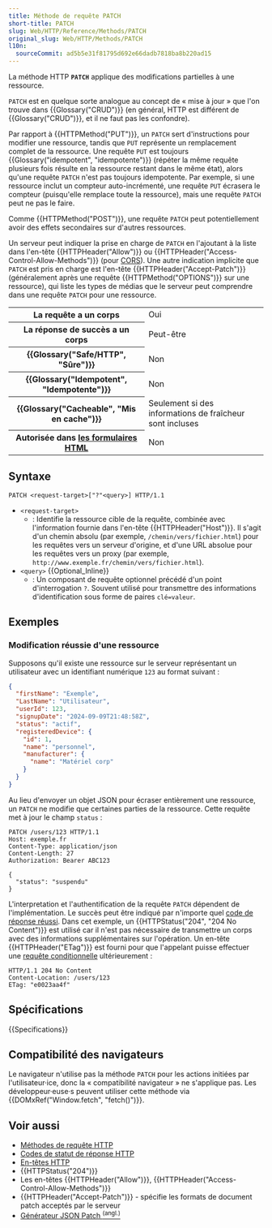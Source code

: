 ```yaml
---
title: Méthode de requête PATCH
short-title: PATCH
slug: Web/HTTP/Reference/Methods/PATCH
original_slug: Web/HTTP/Methods/PATCH
l10n:
  sourceCommit: ad5b5e31f81795d692e66dadb7818ba8b220ad15
---
```


La méthode HTTP **`PATCH`** applique des modifications partielles à une ressource.

`PATCH` est en quelque sorte analogue au concept de « mise à jour » que l'on trouve dans {{Glossary("CRUD")}} (en général, HTTP est différent de {{Glossary("CRUD")}}, et il ne faut pas les confondre).

Par rapport à {{HTTPMethod("PUT")}}, un `PATCH` sert d'instructions pour modifier une ressource, tandis que `PUT` représente un remplacement complet de la ressource.
Une requête `PUT` est toujours {{Glossary("idempotent", "idempotente")}} (répéter la même requête plusieurs fois résulte en la ressource restant dans le même état), alors qu'une requête `PATCH` n'est pas toujours idempotente.
Par exemple, si une ressource inclut un compteur auto-incrémenté, une requête `PUT` écrasera le compteur (puisqu'elle remplace toute la ressource), mais une requête `PATCH` peut ne pas le faire.

Comme {{HTTPMethod("POST")}}, une requête `PATCH` peut potentiellement avoir des effets secondaires sur d'autres ressources.

Un serveur peut indiquer la prise en charge de `PATCH` en l'ajoutant à la liste dans l'en-tête {{HTTPHeader("Allow")}} ou {{HTTPHeader("Access-Control-Allow-Methods")}} (pour [CORS](/fr/docs/Web/HTTP/Guides/CORS)).
Une autre indication implicite que `PATCH` est pris en charge est l'en-tête {{HTTPHeader("Accept-Patch")}} (généralement après une requête {{HTTPMethod("OPTIONS")}} sur une ressource), qui liste les types de médias que le serveur peut comprendre dans une requête `PATCH` pour une ressource.

<table class="properties">
  <tbody>
    <tr>
      <th scope="row">La requête a un corps</th>
      <td>Oui</td>
    </tr>
    <tr>
      <th scope="row">La réponse de succès a un corps</th>
      <td>Peut-être</td>
    </tr>
    <tr>
      <th scope="row">{{Glossary("Safe/HTTP", "Sûre")}}</th>
      <td>Non</td>
    </tr>
    <tr>
      <th scope="row">{{Glossary("Idempotent", "Idempotente")}}</th>
      <td>Non</td>
    </tr>
    <tr>
      <th scope="row">{{Glossary("Cacheable", "Mis en cache")}}</th>
      <td>Seulement si des informations de fraîcheur sont incluses</td>
    </tr>
    <tr>
      <th scope="row">
        Autorisée dans <a href="/fr/docs/Learn_web_development/Extensions/Forms">les formulaires HTML</a>
      </th>
      <td>Non</td>
    </tr>
  </tbody>
</table>

## Syntaxe

```http
PATCH <request-target>["?"<query>] HTTP/1.1
```

- `<request-target>`
  - : Identifie la ressource cible de la requête, combinée avec l'information fournie dans l'en-tête {{HTTPHeader("Host")}}.
    Il s'agit d'un chemin absolu (par exemple, `/chemin/vers/fichier.html`) pour les requêtes vers un serveur d'origine, et d'une URL absolue pour les requêtes vers un proxy (par exemple, `http://www.exemple.fr/chemin/vers/fichier.html`).
- `<query>` {{Optional_Inline}}
  - : Un composant de requête optionnel précédé d'un point d'interrogation `?`.
    Souvent utilisé pour transmettre des informations d'identification sous forme de paires `clé=valeur`.

## Exemples

### Modification réussie d'une ressource

Supposons qu'il existe une ressource sur le serveur représentant un utilisateur avec un identifiant numérique `123` au format suivant&nbsp;:

```json
{
  "firstName": "Exemple",
  "LastName": "Utilisateur",
  "userId": 123,
  "signupDate": "2024-09-09T21:48:58Z",
  "status": "actif",
  "registeredDevice": {
    "id": 1,
    "name": "personnel",
    "manufacturer": {
      "name": "Matériel corp"
    }
  }
}
```

Au lieu d'envoyer un objet JSON pour écraser entièrement une ressource, un `PATCH` ne modifie que certaines parties de la ressource.
Cette requête met à jour le champ `status`&nbsp;:

```http
PATCH /users/123 HTTP/1.1
Host: exemple.fr
Content-Type: application/json
Content-Length: 27
Authorization: Bearer ABC123

{
  "status": "suspendu"
}
```

L'interpretation et l'authentification de la requête `PATCH` dépendent de l'implémentation.
Le succès peut être indiqué par n'importe quel [code de réponse réussi](/fr/docs/Web/HTTP/Reference/Status#successful_responses).
Dans cet exemple, un {{HTTPStatus("204", "204 No Content")}} est utilisé car il n'est pas nécessaire de transmettre un corps avec des informations supplémentaires sur l'opération.
Un en-tête {{HTTPHeader("ETag")}} est fourni pour que l'appelant puisse effectuer une [requête conditionnelle](/fr/docs/Web/HTTP/Guides/Conditional_requests) ultérieurement&nbsp;:

```http
HTTP/1.1 204 No Content
Content-Location: /users/123
ETag: "e0023aa4f"
```

## Spécifications

{{Specifications}}

## Compatibilité des navigateurs

Le navigateur n'utilise pas la méthode `PATCH` pour les actions initiées par l'utilisateur·ice, donc la « compatibilité navigateur » ne s'applique pas.
Les développeur·euse·s peuvent utiliser cette méthode via {{DOMxRef("Window.fetch", "fetch()")}}.

## Voir aussi

- [Méthodes de requête HTTP](/fr/docs/Web/HTTP/Reference/Methods)
- [Codes de statut de réponse HTTP](/fr/docs/Web/HTTP/Reference/Status)
- [En-têtes HTTP](/fr/docs/Web/HTTP/Reference/Headers)
- {{HTTPStatus("204")}}
- Les en-têtes {{HTTPHeader("Allow")}}, {{HTTPHeader("Access-Control-Allow-Methods")}}
- {{HTTPHeader("Accept-Patch")}} - spécifie les formats de document patch acceptés par le serveur
- [Générateur JSON Patch <sup>(angl.)</sup>](https://jsoning.com/jsonpatch/)
